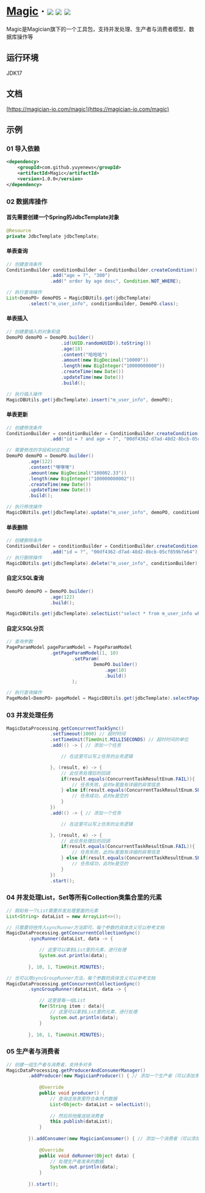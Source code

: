 <h1> 
    <a href="https://magician-io.com">Magic</a> ·
    <img src="https://img.shields.io/badge/licenes-MIT-brightgreen.svg"/>
    <img src="https://img.shields.io/badge/jdk-17+-brightgreen.svg"/>
    <!-- <img src="https://img.shields.io/badge/maven-3.5.4+-brightgreen.svg"/> -->
    <img src="https://img.shields.io/badge/release-master-brightgreen.svg"/>
</h1>

Magic是Magician旗下的一个工具包，支持并发处理、生产者与消费者模型、数据库操作等

## 运行环境

JDK17

## 文档

[https://magician-io.com/magic](https://magician-io.com/magic)

## 示例

### 01 导入依赖
```xml
<dependency>
    <groupId>com.github.yuyenews</groupId>
    <artifactId>Magic</artifactId>
    <version>1.0.0</version>
</dependency>
```

### 02 数据库操作

#### 首先需要创建一个Spring的JdbcTemplate对象

```java
@Resource
private JdbcTemplate jdbcTemplate;
```

#### 单表查询

```java
// 创建查询条件
ConditionBuilder conditionBuilder = ConditionBuilder.createCondition()
                .add("age = ?", "300")
                .add(" order by age desc", Condition.NOT_WHERE);

// 执行查询操作
List<DemoPO> demoPOS = MagicDBUtils.get(jdbcTemplate)
        .select("m_user_info", conditionBuilder, DemoPO.class);
```

#### 单表插入

```java
// 创建要插入的对象和值
DemoPO demoPO = DemoPO.builder()
                    .id(UUID.randomUUID().toString())
                    .age(18)
                    .content("哈哈哈")
                    .amount(new BigDecimal("10000"))
                    .length(new BigInteger("10000000000"))
                    .createTime(new Date())
                    .updateTime(new Date())
                    .build();

// 执行插入操作
MagicDBUtils.get(jdbcTemplate).insert("m_user_info", demoPO);
```

#### 单表更新

```java
// 创建修改条件
ConditionBuilder = conditionBuilder = ConditionBuilder.createCondition()
                .add("id = ? and age = ?", "00df4362-d7ad-48d2-8bcb-05cf859b7e64", 500);

// 需要修改的字段和对应的值
DemoPO demoPO = DemoPO.builder()
        .age(122)
        .content("嘿嘿嘿")
        .amount(new BigDecimal("100002.33"))
        .length(new BigInteger("100000000002"))
        .createTime(new Date())
        .updateTime(new Date())
        .build();

// 执行修改操作
MagicDBUtils.get(jdbcTemplate).update("m_user_info", demoPO, conditionBuilder);
```

#### 单表删除

```java
// 创建删除条件
ConditionBuilder = conditionBuilder = ConditionBuilder.createCondition()
                .add("id = ?", "00df4362-d7ad-48d2-8bcb-05cf859b7e64");
// 执行删除操作
MagicDBUtils.get(jdbcTemplate).delete("m_user_info", conditionBuilder);
```

#### 自定义SQL查询

```java
DemoPO demoPO = DemoPO.builder()
                .age(122)
                .build();

MagicDBUtils.get(jdbcTemplate).selectList("select * from m_user_info where age > {age}", demoPO, DemoPO.class);
```

#### 自定义SQL分页

```java
// 查询参数
PageParamModel pageParamModel = PageParamModel
                .getPageParamModel(1, 10)
                        .setParam(
                                DemoPO.builder()
                                    .age(10)
                                    .build()
                        );

// 执行查询操作
PageModel<DemoPO> pageModel = MagicDBUtils.get(jdbcTemplate).selectPage("select * from m_user_info where age > {age}", pageParamModel, DemoPO.class);
```

### 03 并发处理任务

```java
MagicDataProcessing.getConcurrentTaskSync()
                .setTimeout(1000) // 超时时间
                .setTimeUnit(TimeUnit.MILLISECONDS) // 超时时间的单位
                .add(() -> { // 添加一个任务

                    // 在这里可以写上任务的业务逻辑

                }, (result, e) -> {
                    // 此任务处理后的回调
                    if(result.equals(ConcurrentTaskResultEnum.FAIL)){
                        // 任务失败，此时e里面有详细的异常信息
                    } else if(result.equals(ConcurrentTaskResultEnum.SUCCESS)) {
                        // 任务成功，此时e是空的
                    }
                })
                .add(() -> { // 添加一个任务

                    // 在这里可以写上任务的业务逻辑

                }, (result, e) -> {
                    // 此任务处理后的回调
                    if(result.equals(ConcurrentTaskResultEnum.FAIL)){
                        // 任务失败，此时e里面有详细的异常信息
                    } else if(result.equals(ConcurrentTaskResultEnum.SUCCESS)) {
                        // 任务成功，此时e是空的
                    }
                })
                .start();
```

### 04 并发处理List，Set等所有Collection类集合里的元素

```java
// 假如有一个List需要并发处理里面的元素
List<String> dataList = new ArrayList<>();

// 只需要将他传入syncRunner方法即可，每个参数的具体含义可以参考文档
MagicDataProcessing.getConcurrentCollectionSync()
        .syncRunner(dataList, data -> {

            // 这里可以拿到List里的元素，进行处理
            System.out.println(data);
        
        }, 10, 1, TimeUnit.MINUTES);

// 也可以用syncGroupRunner方法，每个参数的具体含义可以参考文档
MagicDataProcessing.getConcurrentCollectionSync()
        .syncGroupRunner(dataList, data -> {

            // 这里是每一组List
            for(String item : data){
                // 这里可以拿到List里的元素，进行处理
                System.out.println(data);
            }
        
        }, 10, 1, TimeUnit.MINUTES);
```

### 05 生产者与消费者

```java
// 创建一组生产者与消费者，支持多对多
MagicDataProcessing.getProducerAndConsumerManager()
        .addProducer(new MagicianProducer() { // 添加一个生产者（可以添加多个）
            
            @Override
            public void producer() {
                // 查询这张表里符合条件的数据
                List<Object> dataList = selectList();
        
                // 然后将他推送给消费者
                this.publish(dataList);
            }
            
        }).addConsumer(new MagicianConsumer() { // 添加一个消费者（可以添加多个）
            
            @Override
            public void doRunner(Object data) {
                // 处理生产者发来的数据
                System.out.println(data);
            }
            
        }).start();
```